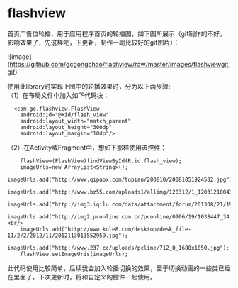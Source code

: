 flashview
=========

首页广告位轮播，用于应用程序首页的轮播图，如下图所展示（gif制作的不好，影响效果了，先这样吧，下更新，制作一副比较好的gif图片）：

 ![image] (https://github.com/gcgongchao/flashview/raw/master/images/flashviewgit.gif)
 
使用此library时实现上图中的轮播效果时，分为以下两步骤: <br/>
（1）在布局文件中加入如下代码块：<br/>
      
      <com.gc.flashview.FlashView
        android:id="@+id/flash_view"
        android:layout_width="match_parent"
        android:layout_height="300dp"
        android:layout_margin="10dp"/>
（2）在Activity或Fragment中，想如下那样使用该控件：<br/>

        flashView=(FlashView)findViewById(R.id.flash_view);
        imageUrls=new ArrayList<String>();
        imageUrls.add("http://www.qipaox.com/tupian/200810/20081051924582.jpg");
        imageUrls.add("http://www.bz55.com/uploads1/allimg/120312/1_120312100435_8.jpg");
        imageUrls.add("http://img3.iqilu.com/data/attachment/forum/201308/21/192654ai88zf6zaa60zddo.jpg");
        imageUrls.add("http://img2.pconline.com.cn/pconline/0706/19/1038447_34.jpg");<br/>
        imageUrls.add("http://www.kole8.com/desktop/desk_file-11/2/2/2012/11/2012113013552959.jpg");
        imageUrls.add("http://www.237.cc/uploads/pcline/712_0_1680x1050.jpg");
        flashView.setImageUris(imageUrls);
        
此代码使用比较简单，后续我会加入轮播切换的效果，至于切换动画的一些类已经在里面了，下次更新时，将和自定义的控件一起使用。
